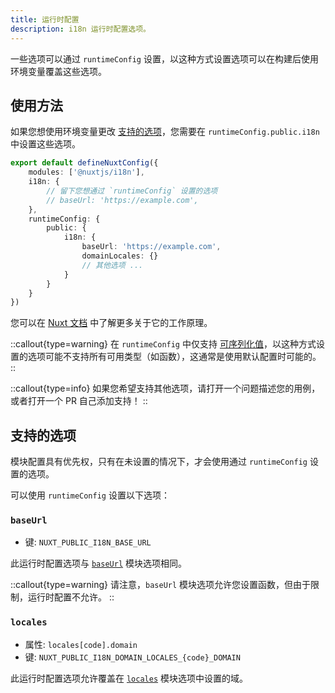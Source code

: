 ```yaml
---
title: 运行时配置
description: i18n 运行时配置选项。
---
```


一些选项可以通过 `runtimeConfig` 设置，以这种方式设置选项可以在构建后使用环境变量覆盖这些选项。

## 使用方法

如果您想使用环境变量更改 [支持的选项](#supported-options)，您需要在 `runtimeConfig.public.i18n` 中设置这些选项。

```ts {}[nuxt.config.ts]
export default defineNuxtConfig({
	modules: ['@nuxtjs/i18n'],
	i18n: {
		// 留下您想通过 `runtimeConfig` 设置的选项
		// baseUrl: 'https://example.com',
	},
	runtimeConfig: {
		public: {
			i18n: {
				baseUrl: 'https://example.com',
				domainLocales: {}
				// 其他选项 ...
			}
		}
	}
})
```

您可以在 [Nuxt 文档](https://nuxt.com/docs/guide/going-further/runtime-config#environment-variables) 中了解更多关于它的工作原理。

::callout{type=warning}
在 `runtimeConfig` 中仅支持 [可序列化值](https://nuxt.com/docs/guide/going-further/runtime-config#serialization)，以这种方式设置的选项可能不支持所有可用类型（如函数），这通常是使用默认配置时可能的。
::

::callout{type=info}
如果您希望支持其他选项，请打开一个问题描述您的用例，或者打开一个 PR 自己添加支持！
::

## 支持的选项

模块配置具有优先权，只有在未设置的情况下，才会使用通过 `runtimeConfig` 设置的选项。

可以使用 `runtimeConfig` 设置以下选项：

### `baseUrl`

- 键: `NUXT_PUBLIC_I18N_BASE_URL`

此运行时配置选项与 [`baseUrl`](/docs/api/options#baseUrl) 模块选项相同。

::callout{type=warning}
请注意，`baseUrl` 模块选项允许您设置函数，但由于限制，运行时配置不允许。
::

### `locales`

- 属性: `locales[code].domain`
- 键: `NUXT_PUBLIC_I18N_DOMAIN_LOCALES_{code}_DOMAIN`

此运行时配置选项允许覆盖在 [`locales`](/docs/api/options#locales) 模块选项中设置的域。